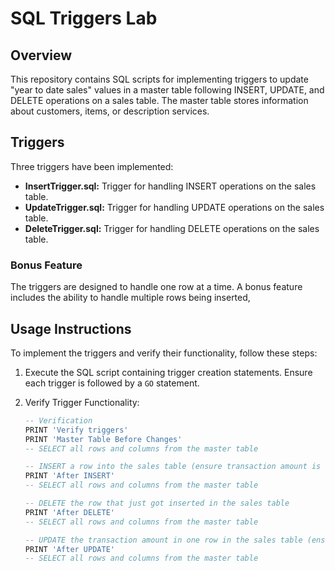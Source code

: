 # SQL Triggers Lab

## Overview

This repository contains SQL scripts for implementing triggers to update "year to date sales" values in a master table following INSERT, UPDATE, and DELETE operations on a sales table. The master table stores information about customers, items, or description services.

## Triggers

Three triggers have been implemented:

- **InsertTrigger.sql:** Trigger for handling INSERT operations on the sales table.
- **UpdateTrigger.sql:** Trigger for handling UPDATE operations on the sales table.
- **DeleteTrigger.sql:** Trigger for handling DELETE operations on the sales table.

### Bonus Feature

The triggers are designed to handle one row at a time. A bonus feature includes the ability to handle multiple rows being inserted,

## Usage Instructions

To implement the triggers and verify their functionality, follow these steps:

1. Execute the SQL script containing trigger creation statements. Ensure each trigger is followed by a `GO` statement.

2. Verify Trigger Functionality:

   ```sql
   -- Verification
   PRINT 'Verify triggers'
   PRINT 'Master Table Before Changes'
   -- SELECT all rows and columns from the master table

   -- INSERT a row into the sales table (ensure transaction amount is not zero, pick a large or unusual amount)
   PRINT 'After INSERT'
   -- SELECT all rows and columns from the master table

   -- DELETE the row that just got inserted in the sales table
   PRINT 'After DELETE'
   -- SELECT all rows and columns from the master table

   -- UPDATE the transaction amount in one row in the sales table (ensure transaction amount is not zero, pick a large or unusual amount)
   PRINT 'After UPDATE'
   -- SELECT all rows and columns from the master table
